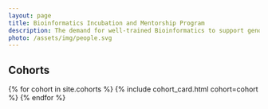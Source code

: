 ```yaml
---
layout: page
title: Bioinformatics Incubation and Mentorship Program
description: The demand for well-trained Bioinformatics to support genomics research continues to rise. The Bioinformatics Incubation and Mentorship program at icipe seeks to attract five highly motivated graduates for a three-month internship and mentorship. The interns undergo intensive training within the first month, after which they will be attached to ongoing genomic initiatives for a mini-project. The mini-project will provide a hands-on experience and guarantee knowledge and skills retention. To instill continued self-learning, they will be assigned free online courses compiled to suit their training needs.
photo: /assets/img/people.svg
---
```


<div class="w-full m-auto px-8 py-16 md:px-16 bg-gray-100 dark:bg-gray-900">
  <h2 class="text-4xl text-blue-800 dark:text-blue-400">Cohorts</h2>
  <div class="mt-4 mb-8 h-[1px] w-1/3 bg-blue-800 dark:bg-blue-400"></div>

  <div class="grid grid-cols-1 sm:grid-cols-2 gap-x-4 gap-y-8">
    {% for cohort in site.cohorts %}
      {% include cohort_card.html cohort=cohort %}
    {% endfor %}
  </div>
</div>
